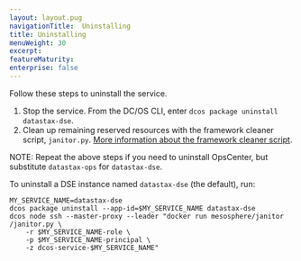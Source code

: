 ```yaml
---
layout: layout.pug
navigationTitle:  Uninstalling
title: Uninstalling
menuWeight: 30
excerpt:
featureMaturity:
enterprise: false
---
```


<!-- This source repo for this topic is https://github.com/mesosphere/dse-private -->


Follow these steps to uninstall the service.
1. Stop the service. From the DC/OS CLI, enter `dcos package uninstall datastax-dse`.
1. Clean up remaining reserved resources with the framework cleaner script, `janitor.py`. [More information about the framework cleaner script](https://docs.mesosphere.com/1.8/usage/managing-services/uninstall/#framework-cleaner).

NOTE: Repeat the above steps if you need to uninstall OpsCenter, but substitute `datastax-ops` for `datastax-dse`.

To uninstall a DSE instance named `datastax-dse` (the default), run:
```
MY_SERVICE_NAME=datastax-dse
dcos package uninstall --app-id=$MY_SERVICE_NAME datastax-dse
dcos node ssh --master-proxy --leader "docker run mesosphere/janitor /janitor.py \
    -r $MY_SERVICE_NAME-role \
    -p $MY_SERVICE_NAME-principal \
    -z dcos-service-$MY_SERVICE_NAME"
```
